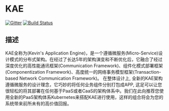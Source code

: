# KAE
[![Gitter](https://badges.gitter.im/g0194776/KAE.svg)](https://gitter.im/g0194776/KAE?utm_source=badge&utm_medium=badge&utm_campaign=pr-badge&utm_content=badge)
[![Build Status](https://api.travis-ci.org/g0194776/KAE.svg)](https://travis-ci.org/g0194776/KAE)
## 描述
  KAE全称为(Kevin's Application Engine)，是一个遵循微服务(Micro-Service)设计模式的分布式架构。在经过了长达5年的架构演变和不断优化后，它融合了经过深度优化的高性能通讯框架(Communication Framework)、组件化模式部署框架(Componentization Framework)、高度统一的网络事务模型框架(Transaction-based Network Communication Framework)。
  在整体设计上, 全新的KAE架构遵循微服务的设计理念，它巧妙的将任何业务组件分别打包成APP, 这足可以让您很轻松的将其部署在任何基于PaaS或者CaaS的架构体系中。我们在此向推荐您使用全新的PaaS架构体系Kubernetes来搭配KAE进行使用，这样的组合将会为您的系统带来前所未有的高价值回报。

